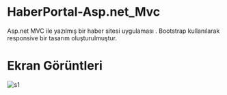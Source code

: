 # HaberPortal-Asp.net_Mvc

 Asp.net MVC ile yazılmış bir haber sitesi uygulaması . Bootstrap kullanılarak responsive bir tasarım oluşturulmuştur.

# Ekran Görüntleri
![s1](https://i.ibb.co/3SdP4Mm/1.jpg)


